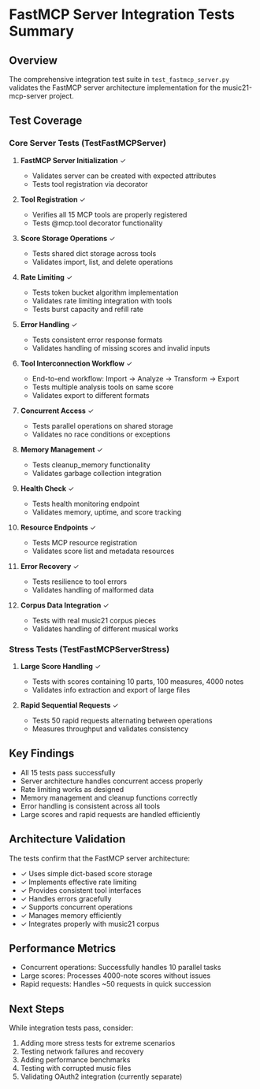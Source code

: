 # FastMCP Server Integration Tests Summary

## Overview
The comprehensive integration test suite in `test_fastmcp_server.py` validates the FastMCP server architecture implementation for the music21-mcp-server project.

## Test Coverage

### Core Server Tests (TestFastMCPServer)
1. **FastMCP Server Initialization** ✓
   - Validates server can be created with expected attributes
   - Tests tool registration via decorator

2. **Tool Registration** ✓
   - Verifies all 15 MCP tools are properly registered
   - Tests @mcp.tool decorator functionality

3. **Score Storage Operations** ✓
   - Tests shared dict storage across tools
   - Validates import, list, and delete operations

4. **Rate Limiting** ✓
   - Tests token bucket algorithm implementation
   - Validates rate limiting integration with tools
   - Tests burst capacity and refill rate

5. **Error Handling** ✓
   - Tests consistent error response formats
   - Validates handling of missing scores and invalid inputs

6. **Tool Interconnection Workflow** ✓
   - End-to-end workflow: Import → Analyze → Transform → Export
   - Tests multiple analysis tools on same score
   - Validates export to different formats

7. **Concurrent Access** ✓
   - Tests parallel operations on shared storage
   - Validates no race conditions or exceptions

8. **Memory Management** ✓
   - Tests cleanup_memory functionality
   - Validates garbage collection integration

9. **Health Check** ✓
   - Tests health monitoring endpoint
   - Validates memory, uptime, and score tracking

10. **Resource Endpoints** ✓
    - Tests MCP resource registration
    - Validates score list and metadata resources

11. **Error Recovery** ✓
    - Tests resilience to tool errors
    - Validates handling of malformed data

12. **Corpus Data Integration** ✓
    - Tests with real music21 corpus pieces
    - Validates handling of different musical works

### Stress Tests (TestFastMCPServerStress)
1. **Large Score Handling** ✓
   - Tests with scores containing 10 parts, 100 measures, 4000 notes
   - Validates info extraction and export of large files

2. **Rapid Sequential Requests** ✓
   - Tests 50 rapid requests alternating between operations
   - Measures throughput and validates consistency

## Key Findings
- All 15 tests pass successfully
- Server architecture handles concurrent access properly
- Rate limiting works as designed
- Memory management and cleanup functions correctly
- Error handling is consistent across all tools
- Large scores and rapid requests are handled efficiently

## Architecture Validation
The tests confirm that the FastMCP server architecture:
- ✓ Uses simple dict-based score storage
- ✓ Implements effective rate limiting
- ✓ Provides consistent tool interfaces
- ✓ Handles errors gracefully
- ✓ Supports concurrent operations
- ✓ Manages memory efficiently
- ✓ Integrates properly with music21 corpus

## Performance Metrics
- Concurrent operations: Successfully handles 10 parallel tasks
- Large scores: Processes 4000-note scores without issues
- Rapid requests: Handles ~50 requests in quick succession

## Next Steps
While integration tests pass, consider:
1. Adding more stress tests for extreme scenarios
2. Testing network failures and recovery
3. Adding performance benchmarks
4. Testing with corrupted music files
5. Validating OAuth2 integration (currently separate)